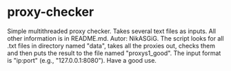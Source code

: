 # proxy-checker
Simple multithreaded proxy checker. Takes several text files as inputs. All other information is in README.md.
Autor: NikASGiG.
The script looks for all .txt files in directory named "data", takes all the proxies out, checks them and then puts the result to the file named "proxys1_good". The input format is "ip:port" (e.g., "127.0.0.1:8080").
Have a good use.
